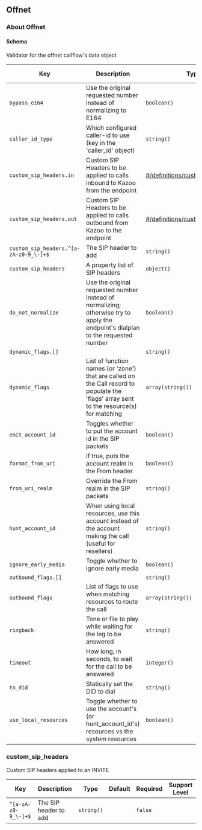 ## Offnet

### About Offnet

#### Schema

Validator for the offnet callflow's data object



Key | Description | Type | Default | Required | Support Level
--- | ----------- | ---- | ------- | -------- | -------------
`bypass_e164` | Use the original requested number instead of normalizing to E164 | `boolean()` |   | `false` |  
`caller_id_type` | Which configured caller-id to use (key in the 'caller_id' object) | `string()` | `external` | `false` |  
`custom_sip_headers.in` | Custom SIP Headers to be applied to calls inbound to Kazoo from the endpoint | [#/definitions/custom_sip_headers](#custom_sip_headers) |   | `false` |  
`custom_sip_headers.out` | Custom SIP Headers to be applied to calls outbound from Kazoo to the endpoint | [#/definitions/custom_sip_headers](#custom_sip_headers) |   | `false` |  
`custom_sip_headers.^[a-zA-z0-9_\-]+$` | The SIP header to add | `string()` |   | `false` |  
`custom_sip_headers` | A property list of SIP headers | `object()` |   | `false` |  
`do_not_normalize` | Use the original requested number instead of normalizing; otherwise try to apply the endpoint's dialplan to the requested number | `boolean()` |   | `false` |  
`dynamic_flags.[]` |   | `string()` |   | `false` |  
`dynamic_flags` | List of function names (or 'zone') that are called on the Call record to populate the 'flags' array sent to the resource(s) for matching | `array(string())` |   | `false` |  
`emit_account_id` | Toggles whether to put the account id in the SIP packets | `boolean()` |   | `false` |  
`format_from_uri` | If true, puts the account realm in the From header | `boolean()` |   | `false` |  
`from_uri_realm` | Override the From realm in the SIP packets | `string()` |   | `false` |  
`hunt_account_id` | When using local resources, use this account instead of the account making the call (useful for resellers) | `string()` |   | `false` |  
`ignore_early_media` | Toggle whether to ignore early media | `boolean()` | `false` | `false` |  
`outbound_flags.[]` |   | `string()` |   | `false` |  
`outbound_flags` | List of flags to use when matching resources to route the call | `array(string())` | `[]` | `false` |  
`ringback` | Tone or file to play while waiting for the leg to be answered | `string()` |   | `false` |  
`timeout` | How long, in seconds, to wait for the call to be answered | `integer()` |   | `false` |  
`to_did` | Statically set the DID to dial | `string()` |   | `false` |  
`use_local_resources` | Toggle whether to use the account's (or hunt_account_id's) resources vs the system resources | `boolean()` | `true` | `false` |  

### custom_sip_headers

Custom SIP headers applied to an INVITE


Key | Description | Type | Default | Required | Support Level
--- | ----------- | ---- | ------- | -------- | -------------
`^[a-zA-z0-9_\-]+$` | The SIP header to add | `string()` |   | `false` |  



